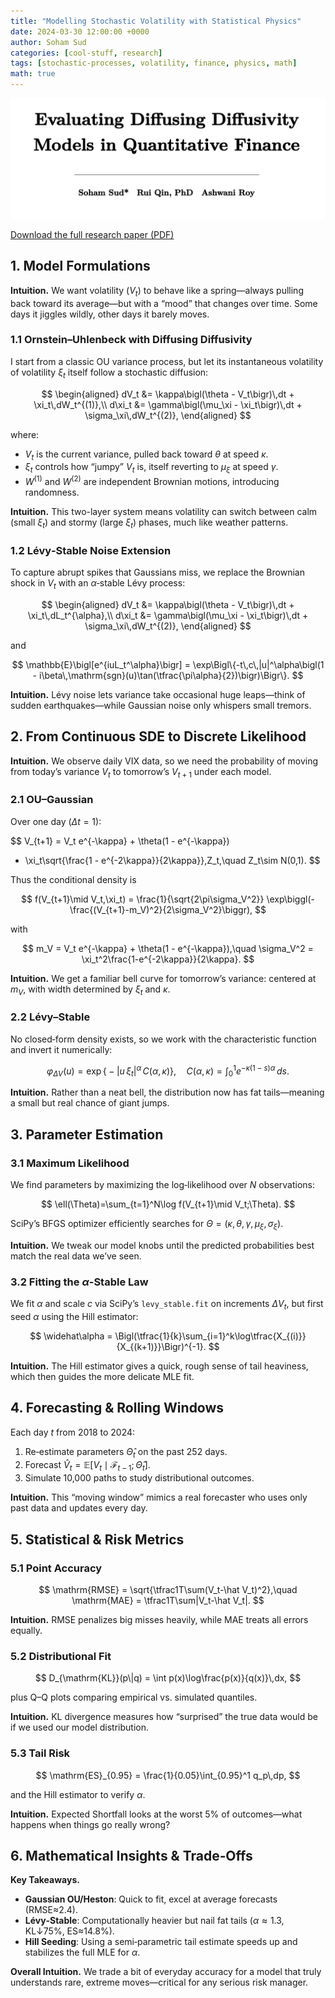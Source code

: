 ```yaml
---
title: "Modelling Stochastic Volatility with Statistical Physics"
date: 2024-03-30 12:00:00 +0000
author: Soham Sud
categories: [cool-stuff, research]
tags: [stochastic-processes, volatility, finance, physics, math]
math: true
---
```


![Research Screenshot](/Screenshot%202025-07-20%20at%2013.04.08.png)

[Download the full research paper (PDF)](/1743167385141%20(1).pdf)

## 1. Model Formulations

**Intuition.** We want volatility ($V_t$) to behave like a spring—always pulling back toward its average—but with a “mood” that changes over time. Some days it jiggles wildly, other days it barely moves.

### 1.1 Ornstein–Uhlenbeck with Diffusing Diffusivity

I start from a classic OU variance process, but let its instantaneous volatility of volatility $\xi_t$ itself follow a stochastic diffusion:

$$
\begin{aligned}
dV_t &= \kappa\bigl(\theta - V_t\bigr)\,dt + \xi_t\,dW_t^{(1)},\\
d\xi_t &= \gamma\bigl(\mu_\xi - \xi_t\bigr)\,dt + \sigma_\xi\,dW_t^{(2)},
\end{aligned}
$$

where:
- $V_t$ is the current variance, pulled back toward $\theta$ at speed $\kappa$.
- $\xi_t$ controls how “jumpy” $V_t$ is, itself reverting to $\mu_\xi$ at speed $\gamma$.
- $W^{(1)}$ and $W^{(2)}$ are independent Brownian motions, introducing randomness.

**Intuition.**  This two-layer system means volatility can switch between calm (small $\xi_t$) and stormy (large $\xi_t$) phases, much like weather patterns.

### 1.2 Lévy‑Stable Noise Extension

To capture abrupt spikes that Gaussians miss, we replace the Brownian shock in $V_t$ with an $\alpha$‑stable Lévy process:

$$
\begin{aligned}
dV_t &= \kappa\bigl(\theta - V_t\bigr)\,dt + \xi_t\,dL_t^{\alpha},\\
d\xi_t &= \gamma\bigl(\mu_\xi - \xi_t\bigr)\,dt + \sigma_\xi\,dW_t^{(2)},
\end{aligned}
$$

and

$$
\mathbb{E}\bigl[e^{iuL_t^\alpha}\bigr]
= \exp\Bigl\{-t\,c\,|u|^\alpha\bigl(1 - i\beta\,\mathrm{sgn}(u)\tan(\tfrac{\pi\alpha}{2})\bigr)\Bigr\}.
$$

**Intuition.** Lévy noise lets variance take occasional huge leaps—think of sudden earthquakes—while Gaussian noise only whispers small tremors.

## 2. From Continuous SDE to Discrete Likelihood

**Intuition.** We observe daily VIX data, so we need the probability of moving from today’s variance $V_t$ to tomorrow’s $V_{t+1}$ under each model.

### 2.1 OU–Gaussian

Over one day ($\Delta t=1$):

$$
V_{t+1} = V_t e^{-\kappa} + \theta(1 - e^{-\kappa})
+ \xi_t\sqrt{\frac{1 - e^{-2\kappa}}{2\kappa}}\,Z_t,\quad Z_t\sim N(0,1).
$$

Thus the conditional density is

$$
f(V_{t+1}\mid V_t,\xi_t)
= \frac{1}{\sqrt{2\pi\sigma_V^2}}
\exp\biggl(-\frac{(V_{t+1}-m_V)^2}{2\sigma_V^2}\biggr),
$$

with

$$
m_V = V_t e^{-\kappa} + \theta(1 - e^{-\kappa}),\quad
\sigma_V^2 = \xi_t^2\frac{1-e^{-2\kappa}}{2\kappa}.
$$

**Intuition.** We get a familiar bell curve for tomorrow’s variance: centered at $m_V$, with width determined by $\xi_t$ and $\kappa$.

### 2.2 Lévy–Stable

No closed‑form density exists, so we work with the characteristic function and invert it numerically:

$$
\varphi_{\Delta V}(u)
= \exp\bigl\{-|u\,\xi_t|^\alpha\,C(\alpha,\kappa)\bigr\},
\quad
C(\alpha,\kappa)=\int_0^1 e^{-\kappa(1-s)\alpha}\,ds.
$$

**Intuition.** Rather than a neat bell, the distribution now has fat tails—meaning a small but real chance of giant jumps.

## 3. Parameter Estimation

### 3.1 Maximum Likelihood

We find parameters by maximizing the log‑likelihood over $N$ observations:

$$
\ell(\Theta)=\sum_{t=1}^N\log f(V_{t+1}\mid V_t;\Theta).
$$

SciPy’s BFGS optimizer efficiently searches for $\Theta=(\kappa,\theta,\gamma,\mu_\xi,\sigma_\xi)$.

**Intuition.** We tweak our model knobs until the predicted probabilities best match the real data we’ve seen.

### 3.2 Fitting the $\alpha$-Stable Law

We fit $\alpha$ and scale $c$ via SciPy’s `levy_stable.fit` on increments $\Delta V_t$, but first seed $\alpha$ using the Hill estimator:

$$
\widehat\alpha
= \Bigl(\tfrac{1}{k}\sum_{i=1}^k\log\tfrac{X_{(i)}}{X_{(k+1)}}\Bigr)^{-1}.
$$

**Intuition.** The Hill estimator gives a quick, rough sense of tail heaviness, which then guides the more delicate MLE fit.

## 4. Forecasting & Rolling Windows

Each day $t$ from 2018 to 2024:

1. Re‑estimate parameters $\hat\Theta_t$ on the past 252 days.
2. Forecast $\hat V_t = \mathbb{E}[V_t\mid\mathcal{F}_{t-1};\hat\Theta_t]$.
3. Simulate 10,000 paths to study distributional outcomes.

**Intuition.** This “moving window” mimics a real forecaster who uses only past data and updates every day.

## 5. Statistical & Risk Metrics

### 5.1 Point Accuracy

$$
\mathrm{RMSE} = \sqrt{\tfrac1T\sum(V_t-\hat V_t)^2},\quad
\mathrm{MAE} = \tfrac1T\sum|V_t-\hat V_t|.
$$

**Intuition.** RMSE penalizes big misses heavily, while MAE treats all errors equally.

### 5.2 Distributional Fit

$$
D_{\mathrm{KL}}(p\|q)
= \int p(x)\log\frac{p(x)}{q(x)}\,dx,
$$

plus Q–Q plots comparing empirical vs. simulated quantiles.

**Intuition.** KL divergence measures how “surprised” the true data would be if we used our model distribution.

### 5.3 Tail Risk

$$
\mathrm{ES}_{0.95}
= \frac{1}{0.05}\int_{0.95}^1 q_p\,dp,
$$

and the Hill estimator to verify $\alpha$.

**Intuition.** Expected Shortfall looks at the worst 5% of outcomes—what happens when things go really wrong?

## 6. Mathematical Insights & Trade‑Offs

**Key Takeaways.**
- **Gaussian OU/Heston**: Quick to fit, excel at average forecasts (RMSE≈2.4).
- **Lévy‑Stable**: Computationally heavier but nail fat tails ($\alpha\approx1.3$, KL↓75%, ES≈14.8%).
- **Hill Seeding**: Using a semi‑parametric tail estimate speeds up and stabilizes the full MLE for $\alpha$.

**Overall Intuition.** We trade a bit of everyday accuracy for a model that truly understands rare, extreme moves—critical for any serious risk manager. 